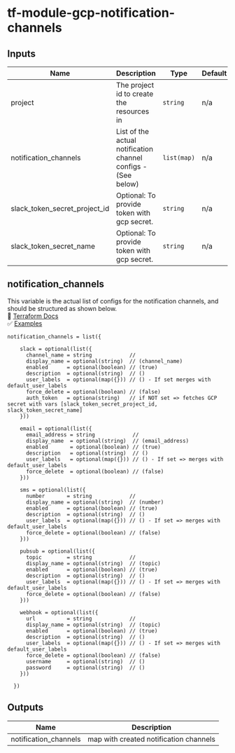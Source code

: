# tf-module-gcp-notification-channels

## Inputs

| Name                          | Description                                 | Type        | Default | Required |
| ----------------------------- | ------------------------------------------- | ----------- | ------- | :------: |
| project                       | The project id to create the resources in   | `string`    | n/a     | __yes__  |
| notification_channels         | List of the actual notification channel configs - (See below)                                | `list(map)` | n/a     | __yes__  |
| slack_token_secret_project_id | Optional: To provide token with gcp secret. | `string`    | n/a     |    no    |
| slack_token_secret_name       | Optional: To provide token with gcp secret. | `string`    | n/a     |    no    |

## notification_channels

This variable is the actual list of configs for the notification channels, and should be structured as shown below. \
📖 [Terraform Docs](https://registry.terraform.io/providers/hashicorp/google/4.47.0/docs/resources/monitoring_uptime_check_config) \
✅ [Examples](https://registry.terraform.io/providers/hashicorp/google/4.47.0/docs/resources/monitoring_uptime_check_config)

```hcl
notification_channels = list({

    slack = optional(list({
      channel_name = string            // 
      display_name = optional(string)  // (channel_name)
      enabled      = optional(boolean) // (true)
      description  = optional(string)  // ()
      user_labels  = optional(map({})) // () - If set merges with default_user_labels
      force_delete = optional(boolean) // (false) 
      auth_token   = optiona(string)   // if NOT set => fetches GCP secret with vars [slack_token_secret_project_id, slack_token_secret_name]
    }))

    email = optional(list({
      email_address = string            // 
      display_name  = optional(string)  // (email_address)
      enabled       = optional(boolean) // (true)
      description   = optional(string)  // ()
      user_labels   = optional(map({})) // () - If set => merges with default_user_labels
      force_delete  = optional(boolean) // (false) 
    }))

    sms = optional(list({
      number       = string            // 
      display_name = optional(string)  // (number)
      enabled      = optional(boolean) // (true)
      description  = optional(string)  // ()
      user_labels  = optional(map({})) // () - If set => merges with default_user_labels
      force_delete = optional(boolean) // (false) 
    }))

    pubsub = optional(list({
      topic        = string            // 
      display_name = optional(string)  // (topic)
      enabled      = optional(boolean) // (true)
      description  = optional(string)  // ()
      user_labels  = optional(map({})) // () - If set => merges with default_user_labels
      force_delete = optional(boolean) // (false) 
    }))

    webhook = optional(list({
      url          = string            // 
      display_name = optional(string)  // (topic)
      enabled      = optional(boolean) // (true)
      description  = optional(string)  // ()
      user_labels  = optional(map({})) // () - If set => merges with default_user_labels
      force_delete = optional(boolean) // (false) 
      username     = optional(string)  // () 
      password     = optional(string)  // () 
    }))

  })
```

## Outputs

| Name                   | Description                            |
| ---------------------- | -------------------------------------- |
| notification\_channels | map with created notification channels |
